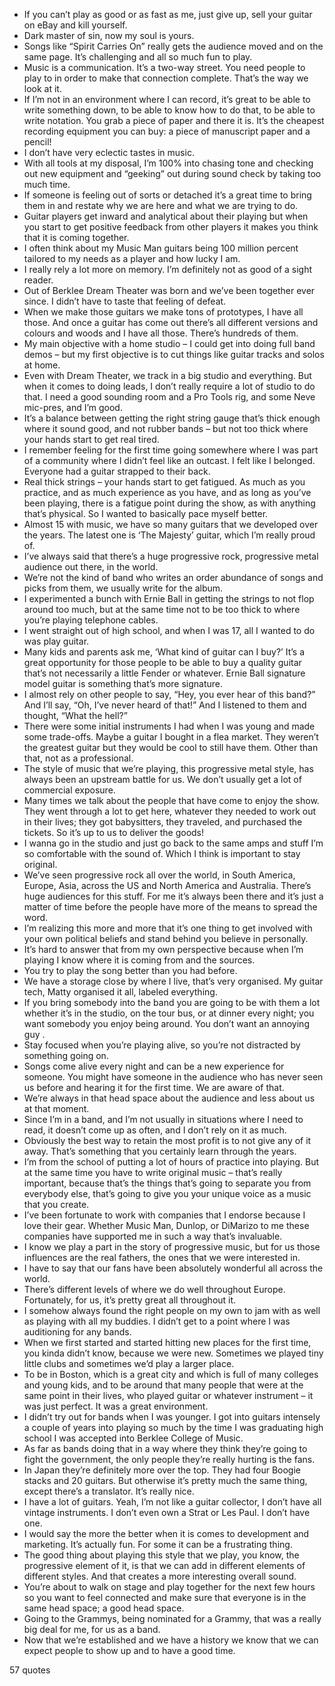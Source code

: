  - If you can’t play as good or as fast as me, just give up, sell your guitar on eBay and kill yourself.
 - Dark master of sin, now my soul is yours.
 - Songs like “Spirit Carries On” really gets the audience moved and on the same page. It’s challenging and all so much fun to play.
 - Music is a communication. It’s a two-way street. You need people to play to in order to make that connection complete. That’s the way we look at it.
 - If I’m not in an environment where I can record, it’s great to be able to write something down, to be able to know how to do that, to be able to write notation. You grab a piece of paper and there it is. It’s the cheapest recording equipment you can buy: a piece of manuscript paper and a pencil!
 - I don’t have very eclectic tastes in music.
 - With all tools at my disposal, I’m 100% into chasing tone and checking out new equipment and “geeking” out during sound check by taking too much time.
 - If someone is feeling out of sorts or detached it’s a great time to bring them in and restate why we are here and what we are trying to do.
 - Guitar players get inward and analytical about their playing but when you start to get positive feedback from other players it makes you think that it is coming together.
 - I often think about my Music Man guitars being 100 million percent tailored to my needs as a player and how lucky I am.
 - I really rely a lot more on memory. I’m definitely not as good of a sight reader.
 - Out of Berklee Dream Theater was born and we’ve been together ever since. I didn’t have to taste that feeling of defeat.
 - When we make those guitars we make tons of prototypes, I have all those. And once a guitar has come out there’s all different versions and colours and woods and I have all those. There’s hundreds of them.
 - My main objective with a home studio – I could get into doing full band demos – but my first objective is to cut things like guitar tracks and solos at home.
 - Even with Dream Theater, we track in a big studio and everything. But when it comes to doing leads, I don’t really require a lot of studio to do that. I need a good sounding room and a Pro Tools rig, and some Neve mic-pres, and I’m good.
 - It’s a balance between getting the right string gauge that’s thick enough where it sound good, and not rubber bands – but not too thick where your hands start to get real tired.
 - I remember feeling for the first time going somewhere where I was part of a community where I didn’t feel like an outcast. I felt like I belonged. Everyone had a guitar strapped to their back.
 - Real thick strings – your hands start to get fatigued. As much as you practice, and as much experience as you have, and as long as you’ve been playing, there is a fatigue point during the show, as with anything that’s physical. So I wanted to basically pace myself better.
 - Almost 15 with music, we have so many guitars that we developed over the years. The latest one is ‘The Majesty’ guitar, which I’m really proud of.
 - I’ve always said that there’s a huge progressive rock, progressive metal audience out there, in the world.
 - We’re not the kind of band who writes an order abundance of songs and picks from them, we usually write for the album.
 - I experimented a bunch with Ernie Ball in getting the strings to not flop around too much, but at the same time not to be too thick to where you’re playing telephone cables.
 - I went straight out of high school, and when I was 17, all I wanted to do was play guitar.
 - Many kids and parents ask me, ‘What kind of guitar can I buy?’ It’s a great opportunity for those people to be able to buy a quality guitar that’s not necessarily a little Fender or whatever. Ernie Ball signature model guitar is something that’s more signature.
 - I almost rely on other people to say, “Hey, you ever hear of this band?” And I’ll say, “Oh, I’ve never heard of that!” And I listened to them and thought, “What the hell?”
 - There were some initial instruments I had when I was young and made some trade-offs. Maybe a guitar I bought in a flea market. They weren’t the greatest guitar but they would be cool to still have them. Other than that, not as a professional.
 - The style of music that we’re playing, this progressive metal style, has always been an upstream battle for us. We don’t usually get a lot of commercial exposure.
 - Many times we talk about the people that have come to enjoy the show. They went through a lot to get here, whatever they needed to work out in their lives; they got babysitters, they traveled, and purchased the tickets. So it’s up to us to deliver the goods!
 - I wanna go in the studio and just go back to the same amps and stuff I’m so comfortable with the sound of. Which I think is important to stay original.
 - We’ve seen progressive rock all over the world, in South America, Europe, Asia, across the US and North America and Australia. There’s huge audiences for this stuff. For me it’s always been there and it’s just a matter of time before the people have more of the means to spread the word.
 - I’m realizing this more and more that it’s one thing to get involved with your own political beliefs and stand behind you believe in personally.
 - It’s hard to answer that from my own perspective because when I’m playing I know where it is coming from and the sources.
 - You try to play the song better than you had before.
 - We have a storage close by where I live, that’s very organised. My guitar tech, Matty organised it all, labeled everything.
 - If you bring somebody into the band you are going to be with them a lot whether it’s in the studio, on the tour bus, or at dinner every night; you want somebody you enjoy being around. You don’t want an annoying guy .
 - Stay focused when you’re playing alive, so you’re not distracted by something going on.
 - Songs come alive every night and can be a new experience for someone. You might have someone in the audience who has never seen us before and hearing it for the first time. We are aware of that.
 - We’re always in that head space about the audience and less about us at that moment.
 - Since I’m in a band, and I’m not usually in situations where I need to read, it doesn’t come up as often, and I don’t rely on it as much.
 - Obviously the best way to retain the most profit is to not give any of it away. That’s something that you certainly learn through the years.
 - I’m from the school of putting a lot of hours of practice into playing. But at the same time you have to write original music – that’s really important, because that’s the things that’s going to separate you from everybody else, that’s going to give you your unique voice as a music that you create.
 - I’ve been fortunate to work with companies that I endorse because I love their gear. Whether Music Man, Dunlop, or DiMarizo to me these companies have supported me in such a way that’s invaluable.
 - I know we play a part in the story of progressive music, but for us those influences are the real fathers, the ones that we were interested in.
 - I have to say that our fans have been absolutely wonderful all across the world.
 - There’s different levels of where we do well throughout Europe. Fortunately, for us, it’s pretty great all throughout it.
 - I somehow always found the right people on my own to jam with as well as playing with all my buddies. I didn’t get to a point where I was auditioning for any bands.
 - When we first started and started hitting new places for the first time, you kinda didn’t know, because we were new. Sometimes we played tiny little clubs and sometimes we’d play a larger place.
 - To be in Boston, which is a great city and which is full of many colleges and young kids, and to be around that many people that were at the same point in their lives, who played guitar or whatever instrument – it was just perfect. It was a great environment.
 - I didn’t try out for bands when I was younger. I got into guitars intensely a couple of years into playing so much by the time I was graduating high school I was accepted into Berklee College of Music.
 - As far as bands doing that in a way where they think they’re going to fight the government, the only people they’re really hurting is the fans.
 - In Japan they’re definitely more over the top. They had four Boogie stacks and 20 guitars. But otherwise it’s pretty much the same thing, except there’s a translator. It’s really nice.
 - I have a lot of guitars. Yeah, I’m not like a guitar collector, I don’t have all vintage instruments. I don’t even own a Strat or Les Paul. I don’t have one.
 - I would say the more the better when it is comes to development and marketing. It’s actually fun. For some it can be a frustrating thing.
 - The good thing about playing this style that we play, you know, the progressive element of it, is that we can add in different elements of different styles. And that creates a more interesting overall sound.
 - You’re about to walk on stage and play together for the next few hours so you want to feel connected and make sure that everyone is in the same head space; a good head space.
 - Going to the Grammys, being nominated for a Grammy, that was a really big deal for me, for us as a band.
 - Now that we’re established and we have a history we know that we can expect people to show up and to have a good time.

57 quotes